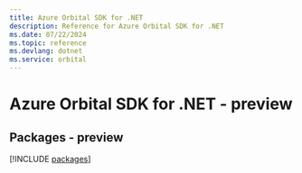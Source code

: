 ```yaml
---
title: Azure Orbital SDK for .NET
description: Reference for Azure Orbital SDK for .NET
ms.date: 07/22/2024
ms.topic: reference
ms.devlang: dotnet
ms.service: orbital
---
```

# Azure Orbital SDK for .NET - preview
## Packages - preview
[!INCLUDE [packages](orbital-index.md)]